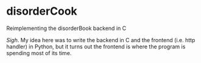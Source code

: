 # disorderCook
Reimplementing the disorderBook backend in C

*Sigh*. My idea here was to write the backend in C and the frontend (i.e. http handler) in Python, but it turns out the frontend is where the program is spending most of its time.
